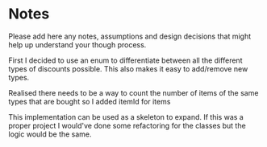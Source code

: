# Notes

Please add here any notes, assumptions and design decisions that might help up understand your though process.

First I decided to use an enum to differentiate between all the different types of discounts possible. This also makes 
it easy to add/remove new types.

Realised there needs to be a way to count the number of items of the same types that are bought so I added itemId for items

This implementation can be used as a skeleton to expand. If this was a proper project I would've done some refactoring for
the classes but the logic would be the same.


